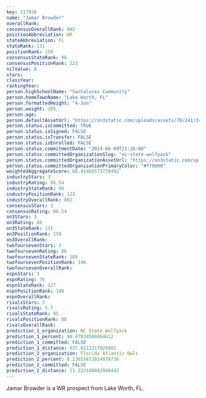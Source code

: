 ```yaml
---
key: 117938
name: "Jamar Browder"
overallRank: 
consensusOverallRank: 802
positionAbbreviation: WR
stateAbbreviation: FL
stateRank: 131
positionRank: 159
consensusStateRank: 96
consensusPositionRank: 123
nilValue: 0
stars: 
classYear: 
rankingYear: 
person.highSchoolName: "Santaluces Community"
person.homeTownName: "Lake Worth, FL"
person.formattedHeight: "4-Jun"
person.weight: 205
person.age: 
person.defaultAssetUrl: "https://on3static.com/uploads/assets/70/241/241070.png"
person.status.isCommitted: TRUE
person.status.isSigned: FALSE
person.status.isTransfer: FALSE
person.status.isEnrolled: FALSE
person.status.commitmentDate: "2024-06-09T21:26:00"
person.status.committedOrganizationSlug: "nc-state-wolfpack"
person.status.committedOrganizationAssetUrl: "https://on3static.com/uploads/assets/80/150/150080.svg"
person.status.committedOrganizationPrimaryColor: "#ff0000"
weightedAggregateScore: 86.41465573770492
industryStars: 3
industryRating: 86.54
industryStateRank: 96
industryPositionRank: 123
industryOverallRank: 802
consensusStars: 3
consensusRating: 86.54
on3Stars: 3
on3Rating: 86
on3StateRank: 131
on3PositionRank: 159
on3OverallRank: 
twofoursevenStars: 3
twofoursevenRating: 86
twofoursevenStateRank: 105
twofoursevenPositionRank: 146
twofoursevenOverallRank: 
espnStars: 3
espnRating: 76
espnStateRank: 127
espnPositionRank: 146
espnOverallRank: 
rivalsStars: 3
rivalsRating: 5.7
rivalsStateRank: 95
rivalsPositionRank: 80
rivalsOverallRank: 
prediction_1_organization: NC State Wolfpack
prediction_1_percent: 98.47834568864612
prediction_1_committed: FALSE
prediction_1_distance: 637.8112317020802
prediction_2_organization: Florida Atlantic Owls
prediction_2_percent: 0.13655872024970736
prediction_2_committed: FALSE
prediction_2_distance: 21.222148882946442
---
```

Jamar Browder is a WR prospect from Lake Worth, FL.